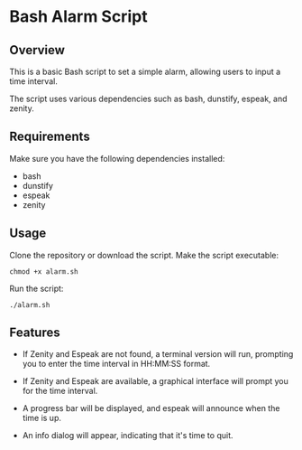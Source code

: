 # Bash Alarm Script

## Overview
This is a basic Bash script to set a simple alarm, allowing users to input a time interval.

The script uses various dependencies such as bash, dunstify, espeak, and zenity.

## Requirements
Make sure you have the following dependencies installed:
- bash
- dunstify
- espeak
- zenity

## Usage
Clone the repository or download the script.
Make the script executable:

```
chmod +x alarm.sh
```

Run the script:

```
./alarm.sh
```

## Features
* If Zenity and Espeak are not found, a terminal version will run, prompting you to enter the time interval in HH:MM:SS format.

* If Zenity and Espeak are available, a graphical interface will prompt you for the time interval.

* A progress bar will be displayed, and espeak will announce when the time is up.

* An info dialog will appear, indicating that it's time to quit.
